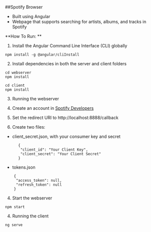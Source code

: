 ##Spotify Browser 

- Built using Angular
- Webpage that supports searching for artists, albums, and tracks in Spotify

**How To Run: **
 1.  Install the Angular Command Line Interface (CLI) globally
 ``` 
 npm install -g @angular/cliInstall
 ```
 2. Install dependencies in both the server and client folders
```
cd webserver
npm install
```
```
cd client
npm install 
```
3. Running the webserver

  1. Create an account in [Spotify Developers](https://developer.spotify.com/)
  2. Set the redirect URI to http://localhost:8888/callback
  3. Create two files: 
   - client_secret.json, with your consumer key and secret
```     
      {
       "client_id": "Your Client Key",
       "client_secret": "Your Client Secret"
      } 
 ```
   - tokens.json
 ```
     {
      "access_token": null,
      "refresh_token": null
     } 
  ```
  4. Start the webserver
  ```
  npm start
  ```
4. Running the client
```
ng serve
```

